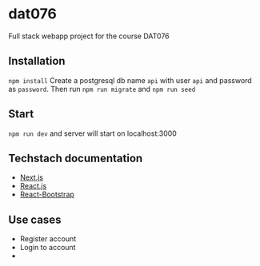 # dat076
Full stack webapp project for the course DAT076

## Installation
`npm install`
Create a postgresql db name `api` with user `api` and password as `password`. Then run `npm run migrate` and `npm run seed`

## Start
`npm run dev` and server will start on localhost:3000

## Techstach documentation
* [Next.js](https://nextjs.org/docs/)
* [React.js](https://reactjs.org/docs/getting-started.html)
* [React-Bootstrap](https://react-bootstrap.github.io)

## Use cases
* Register account
* Login to account
* 
